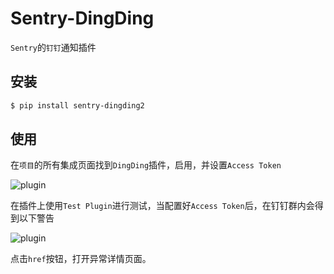 # Sentry-DingDing

`Sentry`的`钉钉`通知插件

## 安装

```bash
$ pip install sentry-dingding2
```

## 使用

在`项目`的所有集成页面找到`DingDing`插件，启用，并设置`Access Token`

![plugin](https://raw.githubusercontent.com/anshengme/sentry-dingding/master/docs/images/options.png)

在插件上使用`Test Plugin`进行测试，当配置好`Access Token`后，在钉钉群内会得到以下警告

![plugin](https://raw.githubusercontent.com/anshengme/sentry-dingding/master/docs/images/dingding.png)

点击`href`按钮，打开异常详情页面。
